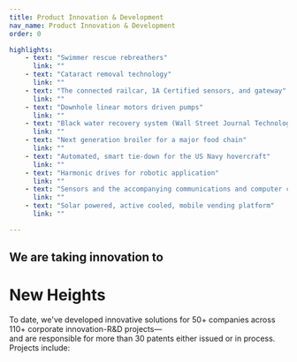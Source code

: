 ```yaml
---
title: Product Innovation & Development
nav_name: Product Innovation & Development
order: 0

highlights:
    - text: "Swimmer rescue rebreathers"
      link: ""
    - text: "Cataract removal technology"
      link: ""
    - text: "The connected railcar, 1A Certified sensors, and gateway"
      link: ""
    - text: "Downhole linear motors driven pumps"
      link: ""
    - text: "Black water recovery system (Wall Street Journal Technology Award)"
      link: ""
    - text: "Next generation broiler for a major food chain"
      link: ""
    - text: "Automated, smart tie-down for the US Navy hovercraft"
      link: ""
    - text: "Harmonic drives for robotic application"
      link: ""
    - text: "Sensors and the accompanying communications and computer controls"
      link: ""
    - text: "Solar powered, active cooled, mobile vending platform"
      link: "" 

---
```


<text-image image="/images/pid-1.png">
<template v-slot:left>

## We help discover
# Exceptional ideas

We don’t stumble onto great ideas. We clear a path
and welcome them in through the Immersive
Innovation™ process developed by PCDworks
founder, psychologist Mike Rainone.

The **Immersion Session™** innovation experience serves as a catalyst to expand the solution space beyond
the current thinking. Through it, you gain new insight into your own
understanding of the problem-the “aha” moment.

All told, our Immersive Innovation™ process allows your team to define and
decompose its problem, abandon preconceived notions, identify the solution
space, and develop new and innovative concepts within this solution space. This
all takes place at the PCDworks campus, where you're surrounded by the right
people, the right psychology, and the right tools and technology to quickly move
ideas to built out concepts. And most importantly, it's the perfect location for
distraction-free collaboration and breakthrough thinking.

</template>
</text-image>

<image-text image="/images/pid-2.png">
<template v-slot:right>

## Experience the power of
# many

Sometimes it's who you know in the world of innovation. And we know a
lot of people.

Over the past 25 years, we've built a trusted and diverse network of
technology and business experts from around the globe to provide the
most innovative thinking.

We don't shop our problems around to large crowd-sourced platforms.
After all, we work in some of the most highly proprietary environments,
and we understand the need for discretion and protection. By the same
token, we're not afraid to reach out and find the missing expertise if we
don't have it in-house (which doesn't happen often).

By bringing together a diverse multidisciplinary team, old ideas are
buried, new insights are identified and developed, and breakthrough
innovation occurs.

</template>
</image-text>

<text-image image="/images/pid-3.png">
<template v-slot:left>

## We'll help you create the next disruptive product.

To survive and thrive in today's competitive market, leading companies must
create better and more exciting new products. But real innovation comes
with plenty of roadblocks.

Because science, engineering, and design are at the heart of everything we
do, we can help you with each hurdle and every barrier standing between
you and the next great product.

That means a full array of scientific and instrumentation testing
capabilities, a diverse and experienced team, and an enormous network of
high-level specialists. With experience across a diverse group of industries,
we offer strong knowledge and skills in many fields and a unique talent for
cross-pollinating technological solutions.

We can help you at any stage in the new product development cycle. We dig
deeper, work smarter, and push science and technology further than it has
gone before to help you find the solution you need.

</template>
</text-image>


<highlights image="/images/highlights.png" :highlights="highlights">

## We are taking innovation to
# New Heights

To date, we've developed innovative solutions for 50+ companies across 110+ corporate innovation-R&D projects—\
and are responsible for more than 30 patents either issued or in process. Projects include:

</highlights>
